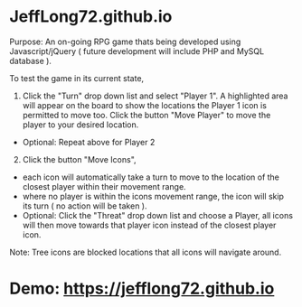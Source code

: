 # JeffLong72.github.io

Purpose: An on-going RPG game thats being developed using Javascript/jQuery ( future development will include PHP and MySQL database ).

To test the game in its current state, 

1) Click the "Turn" drop down list and select "Player 1". A highlighted area will appear on the board to show the locations the Player 1 icon is permitted to move too. Click the button "Move Player" to move the player to your desired location.
 - Optional: Repeat above for Player 2
 
2) Click the button "Move Icons", 
 - each icon will automatically take a turn to move to the location of the closest player within their movement range.
 - where no player is within the icons movement range, the icon will skip its turn ( no action will be taken ).
 - Optional: Click the "Threat" drop down list and choose a Player, all icons will then move towards that player icon instead of the closest player icon.

Note: Tree icons are blocked locations that all icons will navigate around.

# Demo: https://jefflong72.github.io
